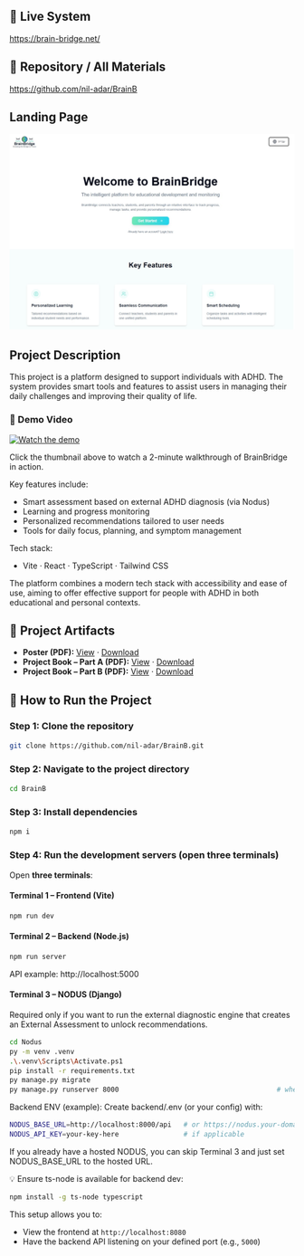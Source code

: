 ## 🔗 Live System
https://brain-bridge.net/

## 🔗 Repository / All Materials
https://github.com/nil-adar/BrainB

## Landing Page
![Landing page](LANDING_PAGE.jpg)

## Project Description

This project is a platform designed to support individuals with ADHD. The system provides smart tools and features to assist users in managing their daily challenges and improving their quality of life.

### 🎥 Demo Video
[![Watch the demo](https://img.youtube.com/vi/3yylb_jKSqg/0.jpg)](https://youtu.be/3yylb_jKSqg)

Click the thumbnail above to watch a 2-minute walkthrough of BrainBridge in action.  

Key features include:

- Smart assessment based on external ADHD diagnosis (via Nodus)
- Learning and progress monitoring
- Personalized recommendations tailored to user needs
- Tools for daily focus, planning, and symptom management

Tech stack:
- Vite · React · TypeScript · Tailwind CSS

The platform combines a modern tech stack with accessibility and ease of use, aiming to offer effective support for people with ADHD in both educational and personal contexts.

## 📄 Project Artifacts
- **Poster (PDF):** [View](./final_poster.pdf) · [Download](./final_poster.pdf?raw=1)
- **Project Book – Part A (PDF):** [View](./project_book_Managing_Attention_Difficulties_phaseA.pdf) · [Download](./project_book_Managing_Attention_Difficulties_phaseA.pdf?raw=1)
- **Project Book – Part B (PDF):** [View](./Capstone_Project-PhaseB_BrainBridge.pdf) · [Download](./Capstone_Project-PhaseB_BrainBridge.pdf?raw=1)


## 🚀 How to Run the Project

### Step 1: Clone the repository
```bash
git clone https://github.com/nil-adar/BrainB.git
```

### Step 2: Navigate to the project directory
```bash
cd BrainB
```

### Step 3: Install dependencies
```bash
npm i
```

### Step 4: Run the development servers (open three terminals)
Open **three terminals**:

#### Terminal 1 – Frontend (Vite)
```bash
npm run dev
```

#### Terminal 2 – Backend (Node.js)
```bash
npm run server
```
API example: http://localhost:5000

#### Terminal 3 – NODUS (Django) 
Required only if you want to run the external diagnostic engine that creates an External Assessment to unlock recommendations.
```bash
cd Nodus
py -m venv .venv
.\.venv\Scripts\Activate.ps1
pip install -r requirements.txt
py manage.py migrate
py manage.py runserver 8000                                       # when done, to return
```
Backend ENV (example):
Create backend/.env (or your config) with:
```bash
NODUS_BASE_URL=http://localhost:8000/api   # or https://nodus.your-domain/api
NODUS_API_KEY=your-key-here                # if applicable
```
If you already have a hosted NODUS, you can skip Terminal 3 and just set NODUS_BASE_URL to the hosted URL.

💡 Ensure ts-node is available for backend dev:
```bash
npm install -g ts-node typescript
```

This setup allows you to:
- View the frontend at `http://localhost:8080`
- Have the backend API listening on your defined port (e.g., `5000`)
